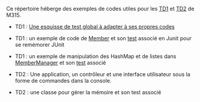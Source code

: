 Ce répertoire héberge des exemples de codes utiles pour les [TD1](https://lms.univ-cotedazur.fr/mod/book/view.php?id=57872) et [TD2](https://lms.univ-cotedazur.fr/mod/book/view.php?id=162335) de M315.

  * TD1 : [Une esquisse de test global à adapter à ses propres codes](https://github.com/IUT-DEPT-INFO-UCA/M315-TD2/blob/master/tests/fr/uca/iut/info/m315/td1/ForumTest.java) 
  * TD1 : un exemple de code de [Member](./src/fr/uca/iut/info/coo/td1_2/core/Member.java) et son [test](./tests/fr/uca/iut/info/coo/td1_2/core/MemberTest.java) associé en Junit pour se remémorer JUnit
  * TD1 : un exemple de manipulation des HashMap et de listes dans [MemberManager](./src/fr/uca/iut/info/coo/td1_2/core/MemberManager.java) et son [test](./tests/fr/uca/iut/info/coo/td1_2/core/MemberManagerTest.java) associé 
  
  * TD2 : Une application, un contrôleur et une interface utilisateur sous la forme de commandes dans la console.
  * TD2 : une classe pour gérer la mémoire et son test associé
  
